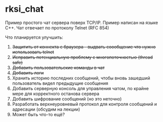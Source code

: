# rksi_chat

Пример простого чат сервера поверх TCP/IP. Пример написан на языке С++. 
Чат отвечает по протоколу Telnet (RFC 854)

<!--
Этот пример был рассмотрен 16 апреля 2022 в рамках курса "Системное программирование". Второй урок.
Это всего лишь шаблон-заготовка. Он имеет проблемы с многопточностью. На следующих занятиях мы попробоуем улучшить его.
-->

Что планируется улучшить:  
1. ~~Защитить от коннекта с браузера - выдвать соообщение что нужно использовать telnet~~
2. ~~Исправить потенциальную проблему с многопоточностью (thread safe)~~
3. ~~Добавить пользовательские команды в чат~~
4. ~~Добавить логи~~
5. Хранить историю последних сообщений, чтобы вновь зашедший пользователь видел предыдущие сообщения
6. Добавить серверную консоль для управления чатом, по крайне мере для корректного останова сервера
7. Добавить шифрование сообщений (но это неточно)
8. Разработать верхнеуровневый протокол для контроля сообщений и адресации (обсудим на лекции)
9. Может быть что-то ещё?
